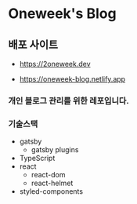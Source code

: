 # Oneweek's Blog

## 배포 사이트

- https://2oneweek.dev

- https://oneweek-blog.netlify.app

### 개인 블로그 관리를 위한 레포입니다.

### 기술스택
-   gatsby
    -   gatsby plugins
-   TypeScript
-   react
    -   react-dom
    -   react-helmet
-   styled-components
